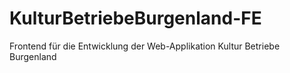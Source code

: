 # KulturBetriebeBurgenland-FE
Frontend für die Entwicklung der Web-Applikation Kultur Betriebe Burgenland
